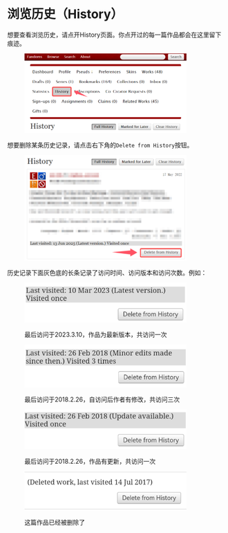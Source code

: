 # 浏览历史（History）

想要查看浏览历史，请点开History页面。你点开过的每一篇作品都会在这里留下痕迹。

<figure><img src="../.gitbook/assets/QQ_1749812106549.png" alt="" width="375"><figcaption></figcaption></figure>

想要删除某条历史记录，请点击右下角的`Delete from History`按钮。

<figure><img src="../.gitbook/assets/QQ_1749812180597.png" alt="" width="375"><figcaption></figcaption></figure>

历史记录下面灰色底的长条记录了访问时间、访问版本和访问次数。例如：

<figure><img src="../.gitbook/assets/Screenshot_20230317_160122_com.android.chrome.png" alt="" width="375"><figcaption><p>最后访问于2023.3.10，作品为最新版本，共访问一次</p></figcaption></figure>

<figure><img src="../.gitbook/assets/Screenshot_20230317_160250_com.android.chrome.png" alt="" width="375"><figcaption><p>最后访问于2018.2.26，自访问后作者有修改，共访问三次</p></figcaption></figure>

<figure><img src="../.gitbook/assets/Screenshot_20230317_160321_com.android.chrome.png" alt="" width="375"><figcaption><p>最后访问于2018.2.26，作品有更新，共访问一次</p></figcaption></figure>

<figure><img src="../.gitbook/assets/Screenshot_20230317_160351_com.android.chrome.png" alt="" width="375"><figcaption><p>这篇作品已经被删除了</p></figcaption></figure>
